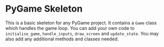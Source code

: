 # PyGame Skeleton
This is a basic skeleton for any PyGame project.
It contains a `Game` class which handles the game loop. You can add your own code to `initialise_game`, `handle_inputs`, `draw_screen` and `update_state`. You may also add any additional methods and classes needed. 
